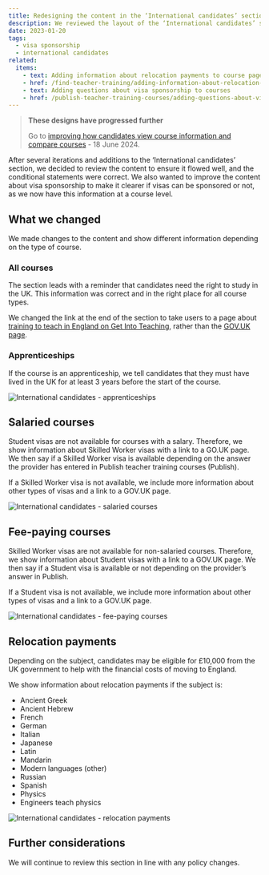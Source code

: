 ```yaml
---
title: Redesigning the content in the ‘International candidates’ section and improving visa information
description: We reviewed the layout of the ‘International candidates’ section and improved the visa content so that it is more accurate
date: 2023-01-20
tags:
  - visa sponsorship
  - international candidates
related:
  items:
    - text: Adding information about relocation payments to course pages
    - href: /find-teacher-training/adding-information-about-relocation-payments-to-course-pages/
    - text: Adding questions about visa sponsorship to courses
    - href: /publish-teacher-training-courses/adding-questions-about-visa-sponsorship-to-courses/
---
```


> **These designs have progressed further**
>
> Go to [improving how candidates view course information and compare courses](/find-teacher-training/improving-course-pages/) - 18 June 2024.

After several iterations and additions to the ‘International candidates’ section, we decided to review the content to ensure it flowed well, and the conditional statements were correct. We also wanted to improve the content about visa sponsorship to make it clearer if visas can be sponsored or not, as we now have this information at a course level.

## What we changed

We made changes to the content and show different information depending on the type of course.

### All courses

The section leads with a reminder that candidates need the right to study in the UK. This information was correct and in the right place for all course types.

We changed the link at the end of the section to take users to a page about [training to teach in England on Get Into Teaching](https://getintoteaching.education.gov.uk/non-uk-teachers/train-to-teach-in-england-as-an-international-student), rather than the [GOV.UK page](https://www.gov.uk/government/publications/train-to-teach-in-england-non-uk-applicants/train-to-teach-in-england-if-youre-a-non-uk-citizen).

### Apprenticeships

If the course is an apprenticeship, we tell candidates that they must have lived in the UK for at least 3 years before the start of the course.

![International candidates - apprenticeships](international-candidates--apprenticeships.png)

## Salaried courses

Student visas are not available for courses with a salary. Therefore, we show information about Skilled Worker visas with a link to a GO.UK page. We then say if a Skilled Worker visa is available depending on the answer the provider has entered in Publish teacher training courses (Publish).

If a Skilled Worker visa is not available, we include more information about other types of visas and a link to a GOV.UK page.

![International candidates - salaried courses](international-candidates--salaried.png)

## Fee-paying courses

Skilled Worker visas are not available for non-salaried courses. Therefore, we show information about Student visas with a link to a GOV.UK page. We then say if a Student visa is available or not depending on the provider’s answer in Publish.

If a Student visa is not available, we include more information about other types of visas and a link to a GOV.UK page.

![International candidates - fee-paying courses](international-candidates--fee-paying.png)

## Relocation payments

Depending on the subject, candidates may be eligible for £10,000 from the UK government to help with the financial costs of moving to England.

We show information about relocation payments if the subject is:

- Ancient Greek
- Ancient Hebrew
- French
- German
- Italian
- Japanese
- Latin
- Mandarin
- Modern languages (other)
- Russian
- Spanish
- Physics
- Engineers teach physics

![International candidates - relocation payments](international-candidates--relocation-payments.png)

## Further considerations

We will continue to review this section in line with any policy changes.
